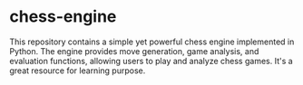 # chess-engine
This repository contains a simple yet powerful chess engine implemented in Python. The engine provides move generation, game analysis, and evaluation functions, allowing users to play and analyze chess games. It's a great resource for learning purpose.
